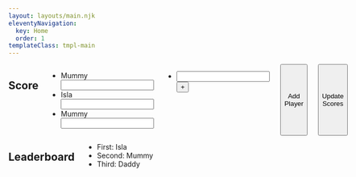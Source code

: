 ```yaml
---
layout: layouts/main.njk
eleventyNavigation:
  key: Home
  order: 1
templateClass: tmpl-main
---
```

<div class="row">
<div class="eight columns">
<h2>Score</h2>
  <ul id="updateScores">
    <li><label for="mummy">Mummy</label><input type="number" id="mummy"></li>
    <li><label for="isla">Isla</label><input type="number" id="isla"></li>
    <li><label for="daddy">Mummy</label><input type="daddy" id="daddy"></li>
  </ul>
  <ul>
    <li><div id="newPlayerContainer"><input type="text" id="newPlayerName"><button class="smallBtn" onclick="addPlayer()">+</button></div></li>
  </ul>
  <button class="button-primary" onclick="document.getElementById('newPlayerContainer').style='visibility:visible;'">Add Player</button>
  <button class="button-primary">Update Scores</button>
</div>
<div class="four columns">
<h2>Leaderboard</h2>
<div id="scoreContainer">
    <ul id="scores">
      <li class="lb-player">First: Isla</li>
      <li class="lb-player">Second: Mummy</li>
      <li class="lb-player">Third: Daddy</li>
    </ul>
</div>

<ul class="navigation">
</ul>
</div>
</div>
